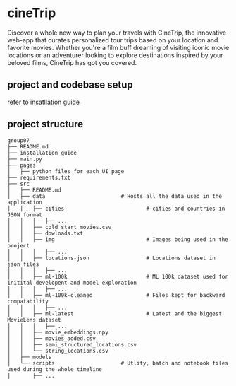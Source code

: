 # cineTrip
Discover a whole new way to plan your travels with CineTrip, the innovative web-app that curates personalized tour trips based on your location and favorite movies. Whether you're a film buff dreaming of visiting iconic movie locations or an adventurer looking to explore destinations inspired by your beloved films, CineTrip has got you covered.
## project and codebase setup
refer to insatllation guide

## project structure
```
group07
├── README.md
├── installation guide
├── main.py
├── pages
│   ├── python files for each UI page
├── requirements.txt
├── src
│   ├── README.md
│   ├── data                        # Hosts all the data used in the application
│   │   ├── cities                          # cities and countries in JSON format
│   │   │   ├── ...
│   │   ├── cold_start_movies.csv
│   │   ├── dowloads.txt
│   │   ├── img                             # Images being used in the project
│   │   │   ├── ...
│   │   ├── locations-json                  # Locations dataset in json files
│   │   │   ├── ...
│   │   ├── ml-100k                         # ML 100k dataset used for initital developent and model exploration
│   │   │   ├── ...
│   │   ├── ml-100k-cleaned                 # Files kept for backward compatability
│   │   │   ├── ...
│   │   ├── ml-latest                       # Latest and the biggest MovieLens dataset
│   │   │   ├── ...
│   │   ├── movie_embeddings.npy
│   │   ├── movies_added.csv
│   │   ├── semi_structured_locations.csv
│   │   └── string_locations.csv
│   ├── models
│   └── scripts                     # Utlity, batch and notebook files used during the whole timeline
│       ├── ...
```